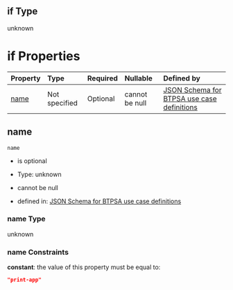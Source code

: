 ## if Type

unknown

# if Properties

| Property      | Type          | Required | Nullable       | Defined by                                                                                                                                                                                                        |
| :------------ | :------------ | :------- | :------------- | :---------------------------------------------------------------------------------------------------------------------------------------------------------------------------------------------------------------- |
| [name](#name) | Not specified | Optional | cannot be null | [JSON Schema for BTPSA use case definitions](btpsa-usecase-properties-services-items-allof-2-then-allof-38-if-properties-name.md "undefined#/properties/services/items/allOf/2/then/allOf/38/if/properties/name") |

## name



`name`

*   is optional

*   Type: unknown

*   cannot be null

*   defined in: [JSON Schema for BTPSA use case definitions](btpsa-usecase-properties-services-items-allof-2-then-allof-38-if-properties-name.md "undefined#/properties/services/items/allOf/2/then/allOf/38/if/properties/name")

### name Type

unknown

### name Constraints

**constant**: the value of this property must be equal to:

```json
"print-app"
```
